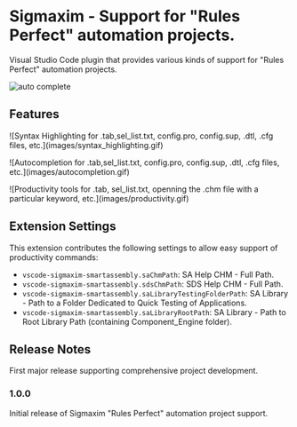 # Sigmaxim - Support for "Rules Perfect" automation projects.

Visual Studio Code plugin that provides various kinds of support for "Rules Perfect" automation projects.

![auto complete](https://github.com/cole-st-john/vscode-sigmaxim-smartassembly/images/automation.gif)

## Features


\!\[Syntax Highlighting for .tab,sel_list.txt, config.pro, config.sup, .dtl, .cfg files, etc.\]\(images/syntax_highlighting.gif\)

\!\[Autocompletion for .tab,sel_list.txt, config.pro, config.sup, .dtl, .cfg files, etc.\]\(images/autocompletion.gif\)

\!\[Productivity tools for .tab, sel_list.txt, openning the .chm file with a particular keyword, etc.\]\(images/productivity.gif\)





## Extension Settings

This extension contributes the following settings to allow easy support of productivity commands:

* `vscode-sigmaxim-smartassembly.saChmPath`: SA Help CHM - Full Path.
* `vscode-sigmaxim-smartassembly.sdsChmPath`: SDS Help CHM - Full Path.
* `vscode-sigmaxim-smartassembly.saLibraryTestingFolderPath`: SA Library - Path to a Folder Dedicated to Quick Testing of Applications.
* `vscode-sigmaxim-smartassembly.saLibraryRootPath`: SA Library - Path to Root Library Path (containing Component_Engine folder).


## Release Notes

First major release supporting comprehensive project development.

### 1.0.0

Initial release of Sigmaxim "Rules Perfect" automation project support.


